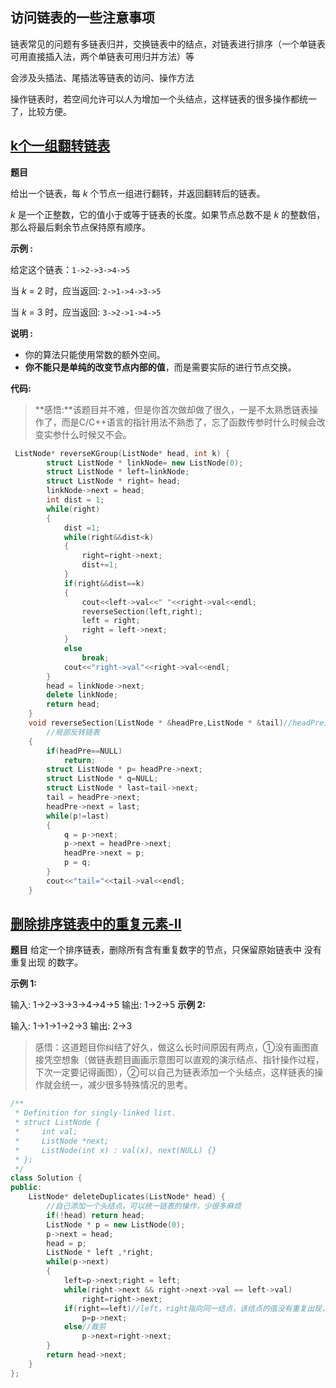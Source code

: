 ## 访问链表的一些注意事项

链表常见的问题有多链表归并，交换链表中的结点，对链表进行排序（一个单链表可用直接插入法，两个单链表可用归并方法）等

会涉及头插法、尾插法等链表的访问、操作方法

操作链表时，若空间允许可以人为增加一个头结点，这样链表的很多操作都统一了，比较方便。



## [k个一组翻转链表](https://leetcode-cn.com/problems/reverse-nodes-in-k-group/)

**题目**

给出一个链表，每 *k* 个节点一组进行翻转，并返回翻转后的链表。

*k* 是一个正整数，它的值小于或等于链表的长度。如果节点总数不是 *k* 的整数倍，那么将最后剩余节点保持原有顺序。

**示例 :**

给定这个链表：`1->2->3->4->5`

当 *k* = 2 时，应当返回: `2->1->4->3->5`

当 *k* = 3 时，应当返回: `3->2->1->4->5`

**说明 :**

+ 你的算法只能使用常数的额外空间。
+ **你不能只是单纯的改变节点内部的值**，而是需要实际的进行节点交换。

**代码:**
> **感悟:**该题目并不难，但是你首次做却做了很久，一是不太熟悉链表操作了，而是C/C++语言的指针用法不熟悉了，忘了函数传参时什么时候会改变实参什么时候又不会。

```c++
 ListNode* reverseKGroup(ListNode* head, int k) {
        struct ListNode * linkNode= new ListNode(0);
        struct ListNode * left=linkNode;
        struct ListNode * right= head;
        linkNode->next = head;
        int dist = 1;
        while(right)
        {
            dist =1;
            while(right&&dist<k)
            {
                right=right->next;
                dist+=1;
            }
            if(right&&dist==k)
            {
                cout<<left->val<<" "<<right->val<<endl;
                reverseSection(left,right);
                left = right;
                right = left->next;
            }
            else
                break;
            cout<<"right->val"<<right->val<<endl;
        }
        head = linkNode->next;
        delete linkNode;
        return head;
    }
    void reverseSection(ListNode * &headPre,ListNode * &tail)//headPre是局部链表的首结点之前的一个结点（相当于头结点）
        //局部反转链表
    {
        if(headPre==NULL)
            return;
        struct ListNode * p= headPre->next;
        struct ListNode * q=NULL;
        struct ListNode * last=tail->next;
        tail = headPre->next;
        headPre->next = last;
        while(p!=last)
        {
            q = p->next; 
            p->next = headPre->next;
            headPre->next = p;
            p = q;
        }
        cout<<"tail="<<tail->val<<endl;
    }
```
## [删除排序链表中的重复元素-II](https://leetcode-cn.com/problems/remove-duplicates-from-sorted-list-ii/)

**题目**
给定一个排序链表，删除所有含有重复数字的节点，只保留原始链表中 没有重复出现 的数字。

**示例 1:**

输入: 1->2->3->3->4->4->5
输出: 1->2->5
**示例 2:**

输入: 1->1->1->2->3
输出: 2->3

>感悟：这道题目你纠结了好久，做这么长时间原因有两点，①没有画图直接凭空想象（做链表题目画画示意图可以直观的演示结点、指针操作过程，下次一定要记得画图），②可以自己为链表添加一个头结点，这样链表的操作就会统一，减少很多特殊情况的思考。
```cpp
/**
 * Definition for singly-linked list.
 * struct ListNode {
 *     int val;
 *     ListNode *next;
 *     ListNode(int x) : val(x), next(NULL) {}
 * };
 */
class Solution {
public:
    ListNode* deleteDuplicates(ListNode* head) {
        //自己添加一个头结点，可以统一链表的操作，少很多麻烦
        if(!head) return head;
        ListNode * p = new ListNode(0);
        p->next = head;
        head = p;
        ListNode * left ,*right;
        while(p->next)
        {
            left=p->next;right = left;
            while(right->next && right->next->val == left->val)
                right=right->next;
            if(right==left)//left，right指向同一结点，该结点的值没有重复出现，不需要裁剪这个结点
                p=p->next;
            else//裁剪
                p->next=right->next;
        }
        return head->next;
    }
};
```
